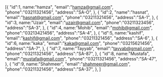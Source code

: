 [{
"id":1,
name:"hamza",
"email":"hamza@gmail.com",
"phone":"03211321456",
"address":"SA-O",
},
{
"id":2,
"name":"hasnat",
"email":"hasnat@gmail.com",
"phone":"03211321456",
"address":"SA-1",
},
{
"id":3,
name:"Uzair",
"email":"uzair@gmail.com",
"phone":"03211323456",
"address":"SA-3",
},
{
"id":4,
name:"Mohib",
"email":"mohib@gmail.com",
"phone":"03213421456",
"address":"SA-4",
},
{
"id":5,
name:"kashif",
"email":"kashif@gmail.com",
"phone":"03211321456",
"address":"SA-6",
},
{
"id":6,
name:"kaka",
"email":"kaka@gmail.com",
"phone":"03215621456",
"address":"SA-7",
},
{
"id":7,
name:"Tayyab",
"email":"tayyab@gmail.com",
"phone":"03211321456",
"address":"SA-87",
},
{
"id":8,
name:"Mustafa",
"email":"mustafa@gmail.com",
"phone":"03211321456",
"address":"SA-47",
},
{
"id":9,
name:"Shahmeer",
"email":"shahmeer@gmail.com",
"phone":"03211321456",
"address":"SA-37",
},
]